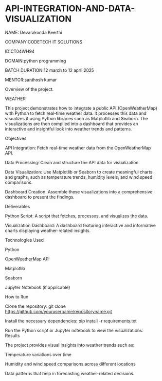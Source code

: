 # API-INTEGRATION-AND-DATA-VISUALIZATION
NAME: Devarakonda Keerthi 

COMPANY:CODETECH IT SOLUTIONS

ID:CT04WH94

DOMAIN:python programming

BATCH DURATION:12 march to 12 april 2025

MENTOR:santhosh kumar

Overview of the project.

WEATHER

This project demonstrates how to integrate a public API (OpenWeatherMap) with Python to fetch real-time weather data. It processes this data and visualizes it using Python libraries such as Matplotlib and Seaborn. The visualizations are then compiled into a dashboard that provides an interactive and insightful look into weather trends and patterns.

Objectives

API Integration: Fetch real-time weather data from the OpenWeatherMap API.

Data Processing: Clean and structure the API data for visualization.

Data Visualization: Use Matplotlib or Seaborn to create meaningful charts and graphs, such as temperature trends, humidity levels, and wind speed comparisons.

Dashboard Creation: Assemble these visualizations into a comprehensive dashboard to present the findings.

Deliverables

Python Script: A script that fetches, processes, and visualizes the data.

Visualization Dashboard: A dashboard featuring interactive and informative charts displaying weather-related insights.

Technologies Used

Python

OpenWeatherMap API

Matplotlib

Seaborn

Jupyter Notebook (if applicable)

How to Run

Clone the repository: git clone https://github.com/yourusername/repositoryname.git

Install the necessary dependencies: pip install -r requirements.txt

Run the Python script or Jupyter notebook to view the visualizations. Results

The project provides visual insights into weather trends such as:

Temperature variations over time

Humidity and wind speed comparisons across different locations

Data patterns that help in forecasting weather-related decisions.
